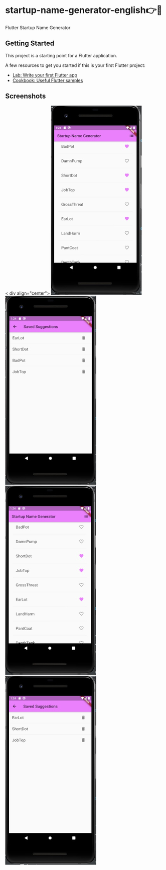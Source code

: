 # startup-name-generator-english ​👉​💭​

Flutter Startup Name Generator

## Getting Started

This project is a starting point for a Flutter application.

A few resources to get you started if this is your first Flutter project:

- [Lab: Write your first Flutter app](https://flutter.dev/docs/get-started/codelab)
- [Cookbook: Useful Flutter samples](https://flutter.dev/docs/cookbook)

## Screenshots

< div align="center">
<img src="/screenshots/main-screen.jpg" alt="Main Screen" />
<img src="/screenshots/favorite-screen.jpg"  alt="Favorite Screen" />
<img src="/screenshots/main-screen-afterDelete.jpg" alt="Main Screen" />
<img src="/screenshots/favorite-screen-afterDelete.jpg"  alt="Favorite Screen" />
</div>
